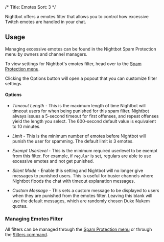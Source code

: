 /*
Title: Emotes
Sort: 3
*/

Nightbot offers a emotes filter that allows you to control how excessive Twitch emotes are handled in your chat.

## Usage

Managing excessive emotes can be found in the Nightbot Spam Protection menu by owners and channel managers.

To view settings for Nightbot's emotes filter, head over to the [Spam Protection menu](https://beta.nightbot.tv/spam_protection). 

Clicking the Options button will open a popout that you can customize filter settings.

#### Options

- *Timeout Length* - This is the maximum length of time Nightbot will timeout users for when being punished for this spam filter. Nightbot always issues a 5-second timeout for first offenses, and repeat offenses yield the length you select. The 600-second default value is equivalent to 10 minutes.

- *Limit* - This is the minimum number of emotes before Nightbot will punish the user for spamming. The default limit is 3 emotes. 

- *Exempt Userlevel* - This is the minimum required userlevel to be exempt from this filter. For example, if `regular` is set, regulars are able to use excessive emotes and not get punished. 

- *Silent Mode* - Enable this setting and Nightbot will no longer give messages to punished users. This is useful for busier channels where Nightbot floods the chat with timeout explanation messages.

- *Custom Message* - This sets a custom message to be displayed to users when they are punished from the emotes filter. Leaving this blank will use the default messages, which are randomly chosen Duke Nukem quotes.

### Managing Emotes Filter

All filters can be managed through the [Spam Protection menu](https://beta.nightbot.tv/spam_protection) or through the [!filters command](https://docs.nightbot.tv/commands/filters).
